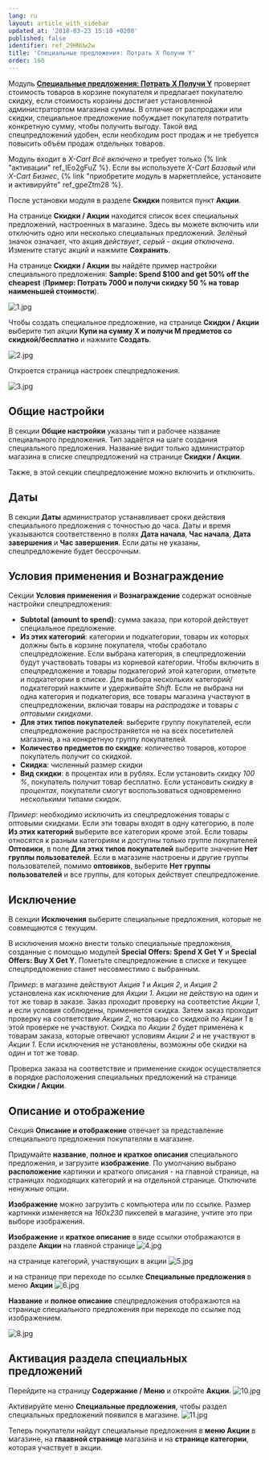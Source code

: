 ```yaml
---
lang: ru
layout: article_with_sidebar
updated_at: '2018-03-23 15:18 +0200'
published: false
identifier: ref_29HNUw2w
title: 'Специальные предложения: Потрать Х Получи Y'
order: 160
---
```

Модуль **[Специальные предложения: Потрать Х Получи Y](https://market.x-cart.com/addons/spend-x-get-y.html "Специальные предложения: Потрать Х Получи Y")** проверяет стоимость товаров в корзине покупателя и предлагает покупателю скидку, если стоимость корзины достигает установленной администратортом магазина суммы. В отличие от распродажи или скидки, специальное предложение побуждает покупателя потратить конкретную сумму, чтобы получить выгоду. Такой вид спецпредложений удобен, если необходим рост продаж и не требуется повысить объём продаж отдельных товаров. 

Модуль входит в _X-Cart Всё включено_ и требует только {% link "активации" ref_IEo2gFuZ %}. Если вы используете _X-Cart Базовый_ или _X-Cart Бизнес_, {% link "приобретите модуль в маркетплейсе, установите и активируйте" ref_gpeZtm28 %}. 

После установки модуля в разделе **Скидки** появится пункт **Акции**.

На странице **Скидки / Акции** находится список всех специальных предложений, настроенных в магазине. Здесь вы можете включить или отключить одно или несколько специальных предложений. _Зелёный_ значок означает, что акция _действует_, _серый_ - _акция отключена_. Измените статус акций и нажмите **Сохранить**.

На странице **Скидки / Акции** вы найдёте пример настройки специального предложения: **Sample: Spend $100 and get 50% off the cheapest** (**Пример: Потрать 7000 и получи скидку 50 % на товар наименьшей стоимости**). 

![1.jpg]({{site.baseurl}}/attachments/ref_29HNUw2w/1.jpg)

Чтобы создать специальное предложение, на странице **Скидки / Акции** выберите тип акции **Купи на сумму X и получи M предметов со скидкой/бесплатно** и нажмите **Создать**.

![2.jpg]({{site.baseurl}}/attachments/ref_29HNUw2w/2.jpg)

Откроется страница настроек спецпредложения. 

![3.jpg]({{site.baseurl}}/attachments/ref_29HNUw2w/3.jpg)

## Общие настройки 
В секции **Общие настройки** указаны тип и рабочее название специального предложения. Тип задаётся на шаге создания специального предложения. Название видит только администратор магазина в списке спецпредложений на странице **Скидки / Акции**.

Также, в этой секции спецпредложение можно включить и отключить. 

## Даты
В секции **Даты** администратор устанавливает сроки действия специального предложения с точностью до часа. Даты и время указываются соответственно в полях **Дата начала**, **Час начала**, **Дата завершения** и **Час завершения**. Если даты не указаны, спецпредложение будет бессрочным.

## Условия применения и Вознаграждение
Секции **Условия применения** и **Вознаграждение** содержат основные настройки спецпредложения:

- **Subtotal (amount to spend)**: сумма заказа, при которой действует специальное предложение.
- **Из этих категорий**: категории и подкатегории, товары их которых должны быть в корзине покупателя, чтобы сработало спецпредложение. Если выбрана категория, в спецпредложении будут участвовать товары из корневой категории. Чтобы включить в спецпредложение и товары подкатегорий этой категории, отметьте и подкатегории в списке.
Для выбора нескольких категорий/подкатегорий нажмите и удерживайте _Shift_.
Если не выбрана ни одна категория и подкатегория, все товары магазина участвуют в спецпредложении, включая товары на _распродаже_ и товары _с оптовыми скидками_.
- **Для этих типов покупателей**: выберите группу покупателей, если спецпредложение распространяется не на всех посетителей магазина, а на конкретную группу покупателей.
- **Количество предметов по скидке**: количество товаров, которое покупатель получит со скидкой.
- **Скидка**: численный размер скидки   
- **Вид скидки**: в процентах или в рублях. Если установить скидку _100 %_, покупатель получит товар бесплатно. Если установить скидку _в процентах_, покупатели смогут воспользоваться одновременно несколькими типами скидок.

_Пример_: необходимо исключить из спецпредложения товары с оптовыми скидками. Если эти товары входят в одну категорию, в поле **Из этих категорий** выберите все категории кроме этой. Если товары относятся к разным категориям и доступны только группе покупателей **Оптовики**, в поле **Для этих типов покупателей** выберите значение **Нет группы пользователей**. Если в магазине настроены и другие группы пользователей, помимо **оптовиков**, выберите **Нет группы пользователей** и все группы, для которых действует спецпредложение.

## Исключение
В секции **Исключения** выберите специальные предложения, которые не совмещаются с текущим.

В исключения можно внести только специальные предложения, созданные с помощью модулей **Special Offers: Spend X Get Y** и **Special Offers: Buy X Get Y**. Пометьте спецпредложение в списке и текущее спецпредложение станет несовместимо с выбранным.

_Пример_: в магазине действуют _Акция 1_ и _Акция 2_, и _Акция 2_ установлена как исключение для _Акции 1_. Акции не действую на один и тот же товар в заказе. Заказ проходит проверку на соответстие _Акции 1_, и если условия соблюдены, применяется скидка. Затем заказ проходит проверку на соответствие _Акции 2_, но товары со скидкой по _Акции 1_ в этой проверке не участвуют. Скидка по _Акции 2_ будет применена к товарам заказа, которые отвечают условиям _Акции 2_ и не участвуют в _Акции 1_. Если исключения не установлены, возможны обе скидки на один и тот же товар.

Проверка заказа на соответствие и применение скидок осуществляется в порядке расположения специальных предложений на странице **Скидки / Акции**.

## Описание и отображение
Секция **Описание и отображение** отвечает за представление специального предложения покупателям в магазине.

Придумайте **название**, **полное и краткое описания** специального предложения, и загрузите **изображение**. По умолчанию выбрано **расположение** картинки и краткого описания - на главной странице, на страницах подходящих категорий и на отдельной странице. Отключите ненужные опции.

**Изображение** можно загрузить с компьютера или по ссылке. Размер картинки изменяется на _160x230_ пикселей в магазине, учтите это при выборе изображения. 

**Изображение** и **краткое описание** в виде ссылки отображаются в разделе **Акции** на главной странице
![4.jpg]({{site.baseurl}}/attachments/ref_29HNUw2w/4.jpg)


на странице категорий, участвующих в акции
![5.jpg]({{site.baseurl}}/attachments/ref_29HNUw2w/5.jpg)


и на странице при переходе по ссылке **Специальные предложения** в меню **Акции**
![6.jpg]({{site.baseurl}}/attachments/ref_29HNUw2w/6.jpg)

**Название** и **полное описание** спецпредложения отображаются на странице специального предложения при переходе по ссылке под изображением.

![8.jpg]({{site.baseurl}}/attachments/ref_29HNUw2w/8.jpg)

## Активация раздела специальных предложений
Перейдите на страницу **Содержание / Меню** и откройте **Акции**.
![10.jpg]({{site.baseurl}}/attachments/ref_29HNUw2w/10.jpg)

Активируйте меню **Специальные предложения**, чтобы раздел специальных предложений появился в магазине.
![11.jpg]({{site.baseurl}}/attachments/ref_29HNUw2w/11.jpg)

Теперь покупатели найдут специальные предложения в **меню Акции** в магазине, на **глаавной странице** магазина и на **странице категории**, которая участвует в акции.
